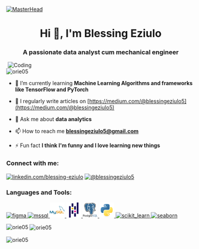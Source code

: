 [![MasterHead](https://user-images.githubusercontent.com/74038190/212748842-9fcbad5b-6173-4175-8a61-521f3dbb7514.gif)](https://orie05.io)

<h1 align="center">Hi 👋, I'm Blessing Eziulo</h1>
<h3 align="center">A passionate data analyst cum mechanical engineer</h3>

<img align="right" alt="Coding" width="500" src="https://miro.medium.com/v2/resize:fit:1400/0*tD5kEC2JYcKHH0zO.gif">

<p align="left"> <img src="https://komarev.com/ghpvc/?username=orie05&label=Profile%20views&color=0e75b6&style=flat" alt="orie05" /> </p>

- 🌱 I’m currently learning **Machine Learning Algorithms and frameworks like TensorFlow and PyTorch**

- 📝 I regularly write articles on [https://medium.com/@blessingeziulo5](https://medium.com/@blessingeziulo5)

- 💬 Ask me about **data analytics**

- 📫 How to reach me **blessingeziulo5@gmail.com**

- ⚡ Fun fact **I think I'm funny and I love learning new things**

<h3 align="left">Connect with me:</h3>
<p align="left">
<a href="https://linkedin.com/in/linkedin.com/blessing-eziulo" target="blank"><img align="center" src="https://raw.githubusercontent.com/rahuldkjain/github-profile-readme-generator/master/src/images/icons/Social/linked-in-alt.svg" alt="linkedin.com/blessing-eziulo" height="30" width="40" /></a>
<a href="https://medium.com/@blessingeziulo5" target="blank"><img align="center" src="https://raw.githubusercontent.com/rahuldkjain/github-profile-readme-generator/master/src/images/icons/Social/medium.svg" alt="@blessingeziulo5" height="30" width="40" /></a>
</p>

<h3 align="left">Languages and Tools:</h3>
<p align="left"> <a href="https://www.figma.com/" target="_blank" rel="noreferrer"> <img src="https://www.vectorlogo.zone/logos/figma/figma-icon.svg" alt="figma" width="40" height="40"/> </a> <a href="https://www.microsoft.com/en-us/sql-server" target="_blank" rel="noreferrer"> <img src="https://www.svgrepo.com/show/303229/microsoft-sql-server-logo.svg" alt="mssql" width="40" height="40"/> </a> <a href="https://www.mysql.com/" target="_blank" rel="noreferrer"> <img src="https://raw.githubusercontent.com/devicons/devicon/master/icons/mysql/mysql-original-wordmark.svg" alt="mysql" width="40" height="40"/> </a> <a href="https://pandas.pydata.org/" target="_blank" rel="noreferrer"> <img src="https://raw.githubusercontent.com/devicons/devicon/2ae2a900d2f041da66e950e4d48052658d850630/icons/pandas/pandas-original.svg" alt="pandas" width="40" height="40"/> </a> <a href="https://www.postgresql.org" target="_blank" rel="noreferrer"> <img src="https://raw.githubusercontent.com/devicons/devicon/master/icons/postgresql/postgresql-original-wordmark.svg" alt="postgresql" width="40" height="40"/> </a> <a href="https://www.python.org" target="_blank" rel="noreferrer"> <img src="https://raw.githubusercontent.com/devicons/devicon/master/icons/python/python-original.svg" alt="python" width="40" height="40"/> </a> <a href="https://scikit-learn.org/" target="_blank" rel="noreferrer"> <img src="https://upload.wikimedia.org/wikipedia/commons/0/05/Scikit_learn_logo_small.svg" alt="scikit_learn" width="40" height="40"/> </a> <a href="https://seaborn.pydata.org/" target="_blank" rel="noreferrer"> <img src="https://seaborn.pydata.org/_images/logo-mark-lightbg.svg" alt="seaborn" width="40" height="40"/> </a> </p>

<p><img align="left" src="https://github-readme-stats.vercel.app/api/top-langs?username=orie05&show_icons=true&locale=en&layout=compact" alt="orie05" /></p>

<p>&nbsp;<img align="center" src="https://github-readme-stats.vercel.app/api?username=orie05&show_icons=true&locale=en" alt="orie05" /></p>

<p><img align="center" src="https://github-readme-streak-stats.herokuapp.com/?user=orie05&" alt="orie05" /></p>
